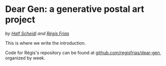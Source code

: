 # Dear Gen: a generative postal art project
*by [Half Scheidl](https://github.com/haschdl) and [Régis Frias](http://regisfrias.com/)*

This is where we write the introduction.

Code for Régis's repository can be found at [github.com/regisfrias/dear-gen](https://github.com/regisfrias/dear-gen), organized by week.
